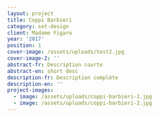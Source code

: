 ```yaml
---
layout: project
title: Coppi Barbieri
category: set-design
client: Madame Figaro
year: '2017'
position: 1
cover-image: /assets/uploads/test2.jpg
cover-image-2: ''
abstract-fr: Description courte
abstract-en: short desc
description-fr: Description complète
description-en: ''
project-images:
  - image: /assets/uploads/coppi-barbieri-1.jpg
  - image: /assets/uploads/coppi-barbieri-2.jpg
---
```


